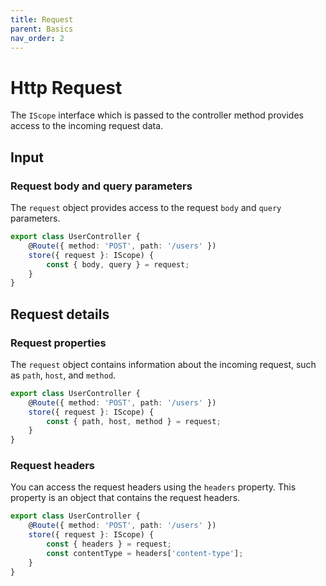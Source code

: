 ```yaml
---
title: Request
parent: Basics
nav_order: 2
---
```


# Http Request

The `IScope` interface which is passed to the controller method provides access to the incoming request data.

## Input

### Request body and query parameters

The `request` object provides access to the request `body` and `query` parameters.

```typescript
export class UserController {
    @Route({ method: 'POST', path: '/users' })
    store({ request }: IScope) {
        const { body, query } = request;
    }
}
```

## Request details

### Request properties

The `request` object contains information about the incoming request, such as `path`, `host`, and `method`.

```typescript
export class UserController {
    @Route({ method: 'POST', path: '/users' })
    store({ request }: IScope) {
        const { path, host, method } = request;
    }
}
```

### Request headers

You can access the request headers using the `headers` property. This property is an object that contains the request
headers.

```typescript
export class UserController {
    @Route({ method: 'POST', path: '/users' })
    store({ request }: IScope) {
        const { headers } = request;
        const contentType = headers['content-type'];
    }
}
```
